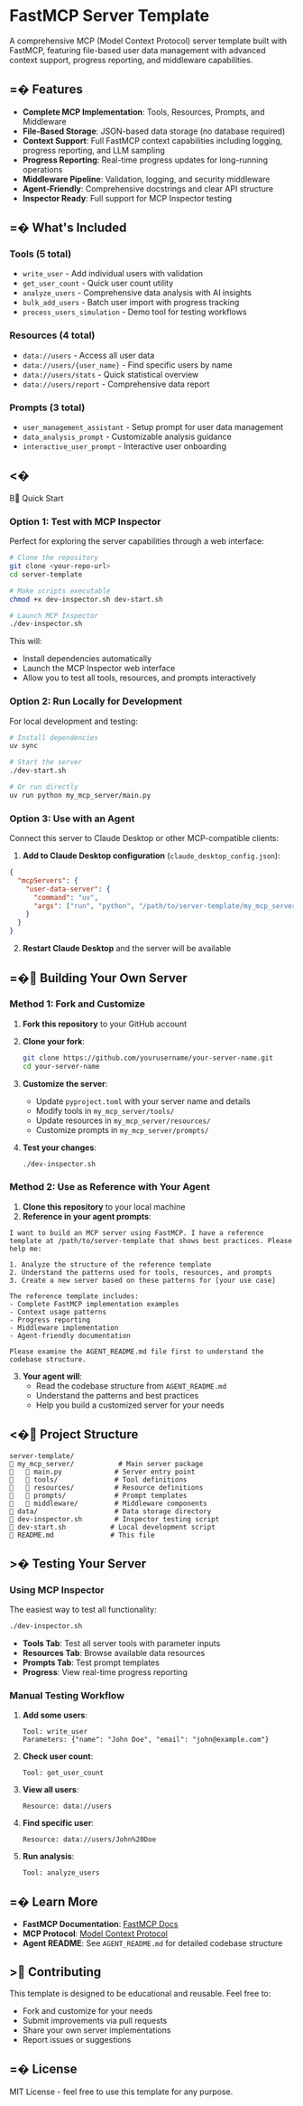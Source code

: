 # FastMCP Server Template

A comprehensive MCP (Model Context Protocol) server template built with FastMCP, featuring file-based user data management with advanced context support, progress reporting, and middleware capabilities.

## =� Features

- **Complete MCP Implementation**: Tools, Resources, Prompts, and Middleware
- **File-Based Storage**: JSON-based data storage (no database required)
- **Context Support**: Full FastMCP context capabilities including logging, progress reporting, and LLM sampling
- **Progress Reporting**: Real-time progress updates for long-running operations
- **Middleware Pipeline**: Validation, logging, and security middleware
- **Agent-Friendly**: Comprehensive docstrings and clear API structure
- **Inspector Ready**: Full support for MCP Inspector testing

## =� What's Included

### Tools (5 total)
- `write_user` - Add individual users with validation
- `get_user_count` - Quick user count utility
- `analyze_users` - Comprehensive data analysis with AI insights
- `bulk_add_users` - Batch user import with progress tracking
- `process_users_simulation` - Demo tool for testing workflows

### Resources (4 total)
- `data://users` - Access all user data
- `data://users/{user_name}` - Find specific users by name
- `data://users/stats` - Quick statistical overview
- `data://users/report` - Comprehensive data report

### Prompts (3 total)
- `user_management_assistant` - Setup prompt for user data management
- `data_analysis_prompt` - Customizable analysis guidance
- `interactive_user_prompt` - Interactive user onboarding

## <�
B Quick Start

### Option 1: Test with MCP Inspector

Perfect for exploring the server capabilities through a web interface:

```bash
# Clone the repository
git clone <your-repo-url>
cd server-template

# Make scripts executable
chmod +x dev-inspector.sh dev-start.sh

# Launch MCP Inspector
./dev-inspector.sh
```

This will:
- Install dependencies automatically
- Launch the MCP Inspector web interface
- Allow you to test all tools, resources, and prompts interactively

### Option 2: Run Locally for Development

For local development and testing:

```bash
# Install dependencies
uv sync

# Start the server
./dev-start.sh

# Or run directly
uv run python my_mcp_server/main.py
```

### Option 3: Use with an Agent

Connect this server to Claude Desktop or other MCP-compatible clients:

1. **Add to Claude Desktop configuration** (`claude_desktop_config.json`):
```json
{
  "mcpServers": {
    "user-data-server": {
      "command": "uv",
      "args": ["run", "python", "/path/to/server-template/my_mcp_server/main.py"]
    }
  }
}
```

2. **Restart Claude Desktop** and the server will be available

## =� Building Your Own Server

### Method 1: Fork and Customize

1. **Fork this repository** to your GitHub account
2. **Clone your fork**:
   ```bash
   git clone https://github.com/yourusername/your-server-name.git
   cd your-server-name
   ```

3. **Customize the server**:
   - Update `pyproject.toml` with your server name and details
   - Modify tools in `my_mcp_server/tools/`
   - Update resources in `my_mcp_server/resources/`
   - Customize prompts in `my_mcp_server/prompts/`

4. **Test your changes**:
   ```bash
   ./dev-inspector.sh
   ```

### Method 2: Use as Reference with Your Agent

1. **Clone this repository** to your local machine
2. **Reference in your agent prompts**:

```
I want to build an MCP server using FastMCP. I have a reference template at /path/to/server-template that shows best practices. Please help me:

1. Analyze the structure of the reference template
2. Understand the patterns used for tools, resources, and prompts
3. Create a new server based on these patterns for [your use case]

The reference template includes:
- Complete FastMCP implementation examples
- Context usage patterns
- Progress reporting
- Middleware implementation
- Agent-friendly documentation

Please examine the AGENT_README.md file first to understand the codebase structure.
```

3. **Your agent will**:
   - Read the codebase structure from `AGENT_README.md`
   - Understand the patterns and best practices
   - Help you build a customized server for your needs

## <� Project Structure

```
server-template/
   my_mcp_server/           # Main server package
      main.py             # Server entry point
      tools/              # Tool definitions
      resources/          # Resource definitions
      prompts/            # Prompt templates
      middleware/         # Middleware components
   data/                   # Data storage directory
   dev-inspector.sh        # Inspector testing script
   dev-start.sh           # Local development script
   README.md              # This file
```

## >� Testing Your Server

### Using MCP Inspector
The easiest way to test all functionality:

```bash
./dev-inspector.sh
```

- **Tools Tab**: Test all server tools with parameter inputs
- **Resources Tab**: Browse available data resources
- **Prompts Tab**: Test prompt templates
- **Progress**: View real-time progress reporting

### Manual Testing Workflow

1. **Add some users**:
   ```
   Tool: write_user
   Parameters: {"name": "John Doe", "email": "john@example.com"}
   ```

2. **Check user count**:
   ```
   Tool: get_user_count
   ```

3. **View all users**:
   ```
   Resource: data://users
   ```

4. **Find specific user**:
   ```
   Resource: data://users/John%20Doe
   ```

5. **Run analysis**:
   ```
   Tool: analyze_users
   ```

## =� Learn More

- **FastMCP Documentation**: [FastMCP Docs](https://gofastmcp.com/getting-started/welcome)
- **MCP Protocol**: [Model Context Protocol](https://modelcontextprotocol.io)
- **Agent README**: See `AGENT_README.md` for detailed codebase structure

## > Contributing

This template is designed to be educational and reusable. Feel free to:
- Fork and customize for your needs
- Submit improvements via pull requests
- Share your own server implementations
- Report issues or suggestions

## =� License

MIT License - feel free to use this template for any purpose.